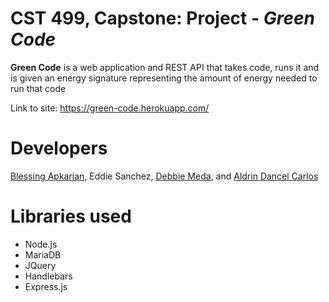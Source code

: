 # CST 499, Capstone: Project - *Green Code*

**Green Code** is a web application and REST API that takes code, 
runs it and is given an energy signature representing the amount
of energy needed to run that code

Link to site:  https://green-code.herokuapp.com/

# Developers
[Blessing Apkarian](https://github.com/BlessingApkarian), 
Eddie Sanchez, 
[Debbie Meda](https://github.com/bitmonst3r), and 
[Aldrin Dancel Carlos](https://github.com/adancelcarlos)

# Libraries used

- Node.js
- MariaDB
- JQuery
- Handlebars
- Express.js
